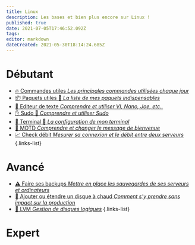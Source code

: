 ```yaml
---
title: Linux
description: Les bases et bien plus encore sur Linux !
published: true
date: 2021-07-05T17:46:52.092Z
tags: 
editor: markdown
dateCreated: 2021-05-30T18:14:24.685Z
---
```


# Débutant
- [🔥 Commandes utiles *Les principales commandes utilisées chaque jour*](/Linux/Débutant/Commandes)
- [📦 Paquets utiles 🚧 *La liste de mes paquets indispensables*](/Linux/Débutant/Paquets)
- [📝 Editeur de texte *Comprendre et utiliser VI, Nano, Joe, etc..*](/Linux/Débutant/Editeur-de-texte)
- [✋ Sudo 🚧 *Comprendre et utiliser Sudo*](/Linux/Débutant/Sudo)
- [🔳 Terminal 🚧 *La configuration de mon terminal*](/Linux/Débutant/Terminal)
- [📆 MOTD *Comprendre et changer le message de bienvenue*](/Linux/Débutant/MOTD)
- [📈 Check débit *Mesurer sa connexion et le débit entre deux serveurs*](/Linux/Débutant/Check-debit)
{.links-list}

# Avancé
- [⚠️ Faire ses backups *Mettre en place les sauvegardes de ses serveurs et ordinateurs*](/Linux/Avancé/Backup)
- [💽 Ajouter ou étendre un disque à chaud *Comment s'y prendre sans impact sur la production*](/Linux/Avanc%C3%A9/AjouterEtEtendreUnDisqueAChaud)
- [💽 LVM *Gestion de disques logiques*](/Linux/Avancé/LVM)
{.links-list}

# Expert